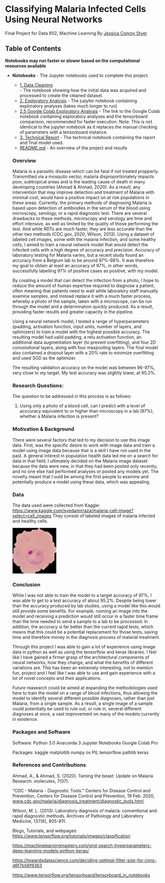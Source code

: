 # Classifying Malaria Infected Cells Using Neural Networks
Final Project for Data 602, Machine Learning
By <a href="https://github.com/Jcc329">Jessica Conroy Styer</a>

## Table of Contents
<b> Notebooks may run faster or slower based on the computational resources available </b>
<ul>
  <li><b>Notebooks</b> - The Jupyter notebooks used to complete this project.</li>
  <ul>
    <li><a href="https://github.com/Jcc329/Classifying-Malaria-Infected-Cells-Using-Neural-Networks/blob/main/Jupyter%20Notebooks/Data%20Cleaning%20_%20Final%20Project.ipynb">1. Data Cleaning</a></li> - The notebook showing how the initial data was acquired and processed to create the cleaned dataset.
    <li><a href="https://github.com/Jcc329/Classifying-Malaria-Infected-Cells-Using-Neural-Networks/blob/main/Jupyter%20Notebooks/Exploratory%20Analysis_Final%20Project.ipynb">2. Exploratory Analysis</a> - The jupyter notebook containing exploratory analyses (takes much longer to run) </li>
    <li><a href="https://colab.research.google.com/drive/11Me6TJWDqCsK-7zHNAliLxNJS2_HFwJU?usp=sharing">2.5 Google Colab Exploratory Analysis</a> - The link to the Google Colab notebook containing exploratory analyses and the tensorboard comparison, recommended for faster execution. Note: This is not identical to the jupyter notebook as it replaces the manual checking of parameters with a tensorboard instance. </li>
    <li><a href="https://github.com/Jcc329/Investigating-Clusters-Among-US-Birth-Data/blob/main/Notebooks/Technical%20Notebook%20HW%202.ipynb">3. Technical Report</a> - The technical notebook containing the report and final model used. </li>
  <li><a href="https://github.com/Jcc329/Investigating-Clusters-Among-US-Birth-Data/blob/main/README.md">README.md</a> - An overview of the project and results</li> 
</ul>

### Overview

Malaria is a parasitic disease which can be fatal if not treated propperly. Transmitted via a mosquito vector, malaria disproportionately impacts poor, subtropical areas and is the leading cause of death in many developing countries (Ahmad & Ahmad, 2020). As a result, any intervention that may improve detection and treatment of Malaria with minimal cost, would have a positive impact on at risk populations in these areas. Currently, the primary methods of diagnosing Malaria is based upon detection of antibiodies in the serum of the blood using microscopy, serology, or a rapid diagnostic test. There are several drawbacks to these methods, microscopy and serology are time and effort intensive, as well as limited by the quality of those performing the test. And while RDTs are much faster, they are less accurate than the other two methods (CDC.gov, 2020; Wilson, 2013). Using a dataset of labeled cell images, some with the malaria infection, and some healthy cells, I aimed to train a neural network model that would detect the infected cells with a high degree of accuracy and precision. Accuracy of laboratory testing for Malaria varies, but a recent study found an accuracy from a Belgium lab to be around 97%-98%. It was therefore my goal to obtain at least an accuracy of 97%, in other words, successfully labelling 97% of positive cases as positive, with my model. 

By creating a model that can detect the infection from a photo, I hope to reduce the amount of human expertise required to diagnose a patient, often meaning that patients need to wait while laboratory staff manually examine samples, and instead replace it with a much faster process, whereby a photo of the sample, taken with a microscope, can be run through the model and a determination quickly produced. As a result, providing faster results and greater capacity in the pipeline. 

Using a neural network model, I tested a range of hyperparameters (padding, activation function, input units, number of layers, and optimizers) to train a model with the highest possible accuracy. The resulting model had valid padding, a relu activation function, an additional data augmentation layer (to prevent overfitting), and four 2D convolutional layers, along with four maxpooling layers. The final model also contained a dropout layer with a 20% rate to minimize overfitting and used SGD as the optimizer. 

The resulting validation accuracy on the model was between 96-97%, very close to my target. My test accuracy was slightly lower, at 95.2%.

### Research Questions:

The question to be addressed in this process is as follows:

1. Using only a photo of a blood cell, can I predict with a level of acccuracy equivalent to or higher than microscopy in a lab (97%), whether a Malaria infection is present? 

### Motivation & Background

There were several factors that led to my decision to use this image data. First, was the specific desire to work with image data and train a model using image data because that is a skill I have not used in the past. A general interest in population health data led me on a search for data in that field. I ultimately decided on the Malaria image dataset because the data were new, in that they had been posted only recently, and no one else had performed analyses or posted any models yet. The novelty meant that I ould be among the first people to examine and potentially produce a model using these data, which was appealing. 

### Data

The data used were collected from Kaggle: https://www.kaggle.com/syedamirraza/malaria-cell-image?select=cell_images
They consist of labeled images of malaria infected and healthy cells. 

<img src="Image Data/C100P61ThinF_IMG_20150918_144104_cell_162.png" alt="Parasitized cell">

### Conclusion

While I was not able to train the model to a target accuracy of 97%, I was able to get to a test accuracy of about 95.2%. Despite being lower than the accuracy produced by lab studies, using a model like this would still provide some benefits. For example, running an image into the model and receiving a prediction would still occur in a faster time frame than the time needed to send a sample to a lab to be processed. In addition, the accuracy is far better than the current rapid tests, which means that this could be a potential replacement for those tests, saving time and therefore money in the diagnosis process of malarial treatment. 

Through this project I was able to gain a lot of experience using image data in python as well as using the tensorflow and keras libraries. I feel like I have gained a firmer grasp of the architectural components of neural networks, how they change, and what the benefits of different variations are. This has been an extremely interesting, not to mention fun, project and I feel like I was able to use and gain experience with a lot of novel concepts and  their applications.

Future reasearch could be aimed at expanding the methodologies used here to train the model on a range of blood infections, thus allowing the model to identify several different possible diagnoses, rather than just Malaria, from a single sample. As a result, a single image of a sample could potentially be used to rule out, or rule in, several different diagnoses at once, a vast improvement on many of the models currently in existence. 

### Packages and Software

Software:
Python 3.0
Anaconda 3
Jupyter Notebooks
Google Colab Pro

Packages:
kaggle
matplotlib
numpy
os
PIL
tensorflow
pathlib
keras

### References and Contributions

Ahmad, A., & Ahmad, S. (2020). Taming the beast: Update on Malaria Research. molecules, 7(07).

“CDC - Malaria - Diagnostic Tools.” Centers for Disease Control and Prevention, Centers for Disease Control and Prevention, 19 Feb. 2020, www.cdc.gov/malaria/diagnosis_treatment/diagnostic_tools.html. 

Wilson, M. L. (2013). Laboratory diagnosis of malaria: conventional and rapid diagnostic methods. Archives of Pathology and Laboratory Medicine, 137(6), 805-811.

Blogs, Tutorials, and webpages:
https://www.tensorflow.org/tutorials/images/classification

https://machinelearningmastery.com/grid-search-hyperparameters-deep-learning-models-python-keras/

https://towardsdatascience.com/deciding-optimal-filter-size-for-cnns-d6f7b56f9363

https://www.tensorflow.org/tensorboard/tensorboard_in_notebooks
